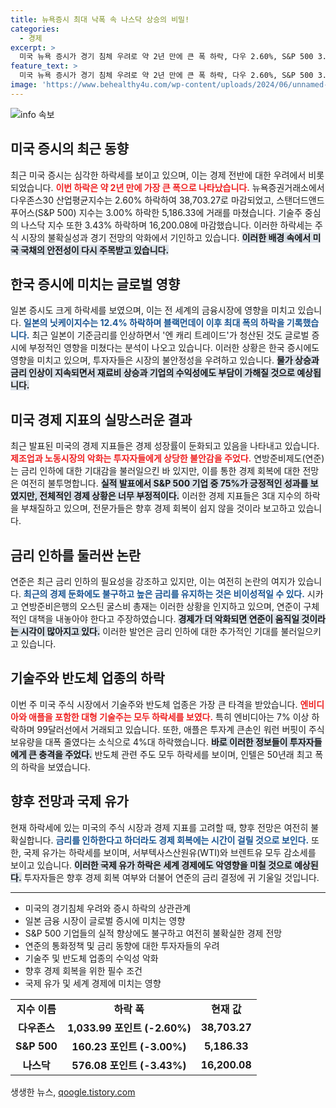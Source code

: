 ```yaml
---
title: 뉴욕증시 최대 낙폭 속 나스닥 상승의 비밀!
categories:
  - 경제
excerpt: >
  미국 뉴욕 증시가 경기 침체 우려로 약 2년 만에 큰 폭 하락, 다우 2.60%, S&P 500 3.00% 급락! 글로벌 시장에 빨간불, 일본 증시에선 1987년 이후 최대 폭 하락도. 경제 악화 신호에 주목해야 할 때!
feature_text: >
  미국 뉴욕 증시가 경기 침체 우려로 약 2년 만에 큰 폭 하락, 다우 2.60%, S&P 500 3.00% 급락! 글로벌 시장에 빨간불, 일본 증시에선 1987년 이후 최대 폭 하락도. 경제 악화 신호에 주목해야 할 때!
image: 'https://www.behealthy4u.com/wp-content/uploads/2024/06/unnamed-file.png'
---
```


<p><img src="https://www.behealthy4u.com/wp-content/uploads/2024/06/unnamed-file.png" alt="info 속보" /></p>

<h2 data-ke-size="size26">미국 증시의 최근 동향</h2>

<p data-ke-size="size16"></p>

<p>최근 미국 증시는 심각한 하락세를 보이고 있으며, 이는 경제 전반에 대한 우려에서 비롯되었습니다. <b><span style="color: #ee2323;">이번 하락은 약 2년 만에 가장 큰 폭으로 나타났습니다.</span></b> 뉴욕증권거래소에서 다우존스30 산업평균지수는 2.60% 하락하여 38,703.27로 마감되었고, 스탠더드앤드푸어스(S&amp;P 500) 지수는 3.00% 하락한 5,186.33에 거래를 마쳤습니다. 기술주 중심의 나스닥 지수 또한 3.43% 하락하며 16,200.08에 마감했습니다. 이러한 하락세는 주식 시장의 불확실성과 경기 전망의 악화에서 기인하고 있습니다. <b><span style="background-color: #21538527;">이러한 배경 속에서 미국 국채의 안전성이 다시 주목받고 있습니다.</span></b></p>

<p data-ke-size="size16"></p>

<h2 data-ke-size="size26">한국 증시에 미치는 글로벌 영향</h2>

<p data-ke-size="size16"></p>

<p>일본 증시도 크게 하락세를 보였으며, 이는 전 세계의 금융시장에 영향을 미치고 있습니다. <b><span style="color: #1a5490;">일본의 닛케이지수는 12.4% 하락하며 블랙먼데이 이후 최대 폭의 하락을 기록했습니다.</span></b> 최근 일본이 기준금리를 인상하면서 '엔 캐리 트레이드'가 청산된 것도 글로벌 증시에 부정적인 영향을 미쳤다는 분석이 나오고 있습니다. 이러한 상황은 한국 증시에도 영향을 미치고 있으며, 투자자들은 시장의 불안정성을 우려하고 있습니다. <b><span style="background-color: #21538527;">물가 상승과 금리 인상이 지속되면서 재료비 상승과 기업의 수익성에도 부담이 가해질 것으로 예상됩니다.</span></b></p>

<p data-ke-size="size16"></p>

<h2 data-ke-size="size26">미국 경제 지표의 실망스러운 결과</h2>

<p data-ke-size="size16"></p>

<p>최근 발표된 미국의 경제 지표들은 경제 성장률이 둔화되고 있음을 나타내고 있습니다. <b><span style="color: #ee2323;">제조업과 노동시장의 악화는 투자자들에게 상당한 불안감을 주었다.</span></b> 연방준비제도(연준)는 금리 인하에 대한 기대감을 불러일으킨 바 있지만, 이를 통한 경제 회복에 대한 전망은 여전히 불투명합니다. <b><span style="background-color: #21538527;">실적 발표에서 S&amp;P 500 기업 중 75%가 긍정적인 성과를 보였지만, 전체적인 경제 상황은 너무 부정적이다.</span></b> 이러한 경제 지표들은 3대 지수의 하락을 부채질하고 있으며, 전문가들은 향후 경제 회복이 쉽지 않을 것이라 보고하고 있습니다.</p>

<p data-ke-size="size16"></p>

<h2 data-ke-size="size26">금리 인하를 둘러싼 논란</h2>

<p data-ke-size="size16"></p>

<p>연준은 최근 금리 인하의 필요성을 강조하고 있지만, 이는 여전히 논란의 여지가 있습니다. <b><span style="color: #1a5490;">최근의 경제 둔화에도 불구하고 높은 금리를 유지하는 것은 비이성적일 수 있다.</span></b> 시카고 연방준비은행의 오스틴 굴스비 총재는 이러한 상황을 인지하고 있으며, 연준이 구체적인 대책을 내놓아야 한다고 주장하였습니다. <b><span style="background-color: #21538527;">경제가 더 악화되면 연준이 움직일 것이라는 시각이 많아지고 있다.</span></b> 이러한 발언은 금리 인하에 대한 추가적인 기대를 불러일으키고 있습니다. </p>

<p data-ke-size="size16"></p>

<h2 data-ke-size="size26">기술주와 반도체 업종의 하락</h2>

<p data-ke-size="size16"></p>

<p>이번 주 미국 주식 시장에서 기술주와 반도체 업종은 가장 큰 타격을 받았습니다. <b><span style="color: #ee2323;">엔비디아와 애플을 포함한 대형 기술주는 모두 하락세를 보였다.</span></b> 특히 엔비디아는 7% 이상 하락하며 99달러선에서 거래되고 있습니다. 또한, 애플은 투자계 큰손인 워런 버핏이 주식 보유량을 대폭 줄였다는 소식으로 4%대 하락했습니다. <b><span style="background-color: #21538527;">바로 이러한 정보들이 투자자들에게 큰 충격을 주었다.</span></b> 반도체 관련 주도 모두 하락세를 보이며, 인텔은 50년래 최고 폭의 하락을 보였습니다. </p>

<p data-ke-size="size16"></p>

<h2 data-ke-size="size26">향후 전망과 국제 유가</h2>

<p data-ke-size="size16"></p>

<p>현재 하락세에 있는 미국의 주식 시장과 경제 지표를 고려할 때, 향후 전망은 여전히 불확실합니다. <b><span style="color: #1a5490;">금리를 인하한다고 하더라도 경제 회복에는 시간이 걸릴 것으로 보인다.</span></b> 또한, 국제 유가는 하락세를 보이며, 서부텍사스산원유(WTI)와 브렌트유 모두 감소세를 보이고 있습니다. <b><span style="background-color: #21538527;">이러한 국제 유가 하락은 세계 경제에도 악영향을 미칠 것으로 예상된다.</span></b> 투자자들은 향후 경제 회복 여부와 더불어 연준의 금리 결정에 귀 기울일 것입니다. </p>

<p data-ke-size="size16"></p> 

<hr>

<ul>
    <li>미국의 경기침체 우려와 증시 하락의 상관관계</li>
    <li>일본 금융 시장이 글로벌 증시에 미치는 영향</li>
    <li>S&P 500 기업들의 실적 향상에도 불구하고 여전히 불확실한 경제 전망</li>
    <li>연준의 통화정책 및 금리 동향에 대한 투자자들의 우려</li>
    <li>기술주 및 반도체 업종의 수익성 악화</li>
    <li>향후 경제 회복을 위한 필수 조건</li>
    <li>국제 유가 및 세계 경제에 미치는 영향</li>
</ul>

<table style="width: 100%; border-collapse: collapse;">
    <tr>
        <td style="text-align: center; height: 17px;"><b>지수 이름</b></td>
        <td style="text-align: center; height: 17px;"><b>하락 폭</b></td>
        <td style="text-align: center; height: 17px;"><b>현재 값</b></td>
    </tr>
    <tr>
        <td style="text-align: center; height: 17px;"><b>다우존스</b></td>
        <td style="text-align: center; height: 17px;"><b>1,033.99 포인트 (-2.60%)</b></td>
        <td style="text-align: center; height: 17px;"><b>38,703.27</b></td>
    </tr>
    <tr>
        <td style="text-align: center; height: 17px;"><b>S&P 500</b></td>
        <td style="text-align: center; height: 17px;"><b>160.23 포인트 (-3.00%)</b></td>
        <td style="text-align: center; height: 17px;"><b>5,186.33</b></td>
    </tr>
    <tr>
        <td style="text-align: center; height: 17px;"><b>나스닥</b></td>
        <td style="text-align: center; height: 17px;"><b>576.08 포인트 (-3.43%)</b></td>
        <td style="text-align: center; height: 17px;"><b>16,200.08</b></td>
    </tr>
</table>
생생한 뉴스, <a href="https://qoogle.tistory.com" rel="dofollow">qoogle.tistory.com</a>


